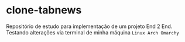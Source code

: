 
# clone-tabnews

Repositório de estudo para implementação de um projeto End 2 End. Testando alterações via terminal de minha máquina `Linux Arch Omarchy`
